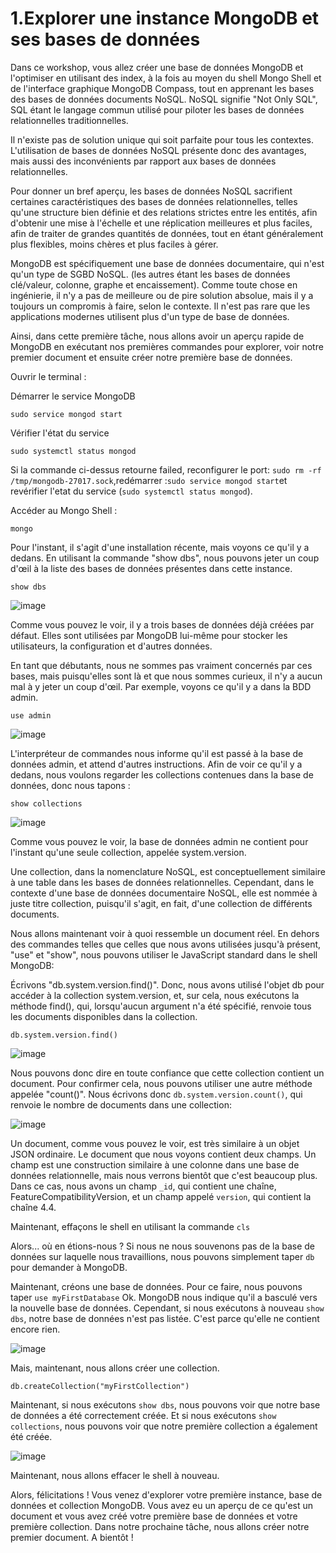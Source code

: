 # 1.Explorer une instance MongoDB et ses bases de données

Dans ce workshop, vous allez créer une base de données MongoDB et l'optimiser en utilisant des index, à la fois au moyen du shell Mongo Shell et de l'interface graphique MongoDB Compass, tout en apprenant les bases des bases de données documents NoSQL.
NoSQL signifie "Not Only SQL", SQL étant le langage commun utilisé pour piloter les bases de données relationnelles traditionnelles. 

Il n'existe pas de solution unique qui soit parfaite pour tous les contextes. L'utilisation de bases de données NoSQL présente donc des avantages, mais aussi des inconvénients par rapport aux bases de données relationnelles. 

Pour donner un bref aperçu, les bases de données NoSQL sacrifient certaines caractéristiques des bases de données relationnelles, telles qu'une structure bien définie et des relations strictes entre les entités, afin d'obtenir une mise à l'échelle et une réplication meilleures et plus faciles, afin de traiter de grandes quantités de données, tout en étant généralement plus flexibles, moins chères et plus faciles à gérer. 

MongoDB est spécifiquement une base de données documentaire, qui n'est qu'un type de SGBD NoSQL. (les autres étant les bases de données clé/valeur, colonne, graphe et encaissement). Comme toute chose en ingénierie, il n'y a pas de meilleure ou de pire solution absolue, mais il y a toujours un compromis à faire, selon le contexte. Il n'est pas rare que les applications modernes utilisent plus d'un type de base de données. 

Ainsi, dans cette première tâche, nous allons avoir un aperçu rapide de MongoDB en exécutant nos premières commandes pour explorer, voir notre premier document et ensuite créer notre première base de données. 

Ouvrir le terminal :

Démarrer le service MongoDB
```
sudo service mongod start
```
Vérifier l'état du service 
```
sudo systemctl status mongod
```
Si la commande ci-dessus retourne failed, reconfigurer le port: ```sudo rm -rf /tmp/mongodb-27017.sock```,redémarrer :```sudo service mongod start```et revérifier l'etat du service (```sudo systemctl status mongod```).

Accéder au Mongo Shell :

```
mongo
```

Pour l'instant, il s'agit d'une installation récente, mais voyons ce qu'il y a dedans. En utilisant la commande "show dbs", nous pouvons jeter un coup d'œil à la liste des bases de données présentes dans cette instance. 

```
show dbs
```
![image](https://user-images.githubusercontent.com/73080397/212306927-a76dbe4b-1cf7-4da9-b6b6-ce6c1d96a16b.png)

Comme vous pouvez le voir, il y a trois bases de données déjà créées par défaut. Elles sont utilisées par MongoDB lui-même pour stocker les utilisateurs, la configuration et d'autres données.

En tant que débutants, nous ne sommes pas vraiment concernés par ces bases, mais puisqu'elles sont là et que nous sommes curieux, il n'y a aucun mal à y jeter un coup d'œil. Par exemple, voyons ce qu'il y a dans la BDD admin.

```
use admin
```
![image](https://user-images.githubusercontent.com/73080397/212309121-24589e0e-491a-4072-822b-ed8960068e6f.png)

L'interpréteur de commandes nous informe qu'il est passé à la base de données admin, et attend d'autres instructions. Afin de voir ce qu'il y a dedans, nous voulons regarder les collections contenues dans la base de données, donc nous tapons :

```
show collections
```
![image](https://user-images.githubusercontent.com/73080397/212309993-24392ade-8b44-49f9-b7ce-6f442d147d2c.png)

Comme vous pouvez le voir, la base de données admin ne contient pour l'instant qu'une seule collection, appelée system.version. 

Une collection, dans la nomenclature NoSQL, est conceptuellement similaire à une table dans les bases de données relationnelles. Cependant, dans le contexte d'une base de données documentaire NoSQL, elle est nommée à juste titre collection, puisqu'il s'agit, en fait, d'une collection de différents documents. 

Nous allons maintenant voir à quoi ressemble un document réel. En dehors des commandes telles que celles que nous avons utilisées jusqu'à présent, "use" et "show", nous pouvons utiliser le JavaScript standard dans le shell MongoDB:

Écrivons "db.system.version.find()". Donc, nous avons utilisé l'objet db pour accéder à la collection system.version, et, sur cela, nous exécutons la méthode find(), qui, lorsqu'aucun argument n'a été spécifié, renvoie tous les documents disponibles dans la collection. 

```
db.system.version.find()
```
![image](https://user-images.githubusercontent.com/73080397/212310692-44b6dcb5-6b89-4e58-8996-bee04e2d2b4a.png)

Nous pouvons donc dire en toute confiance que cette collection contient un document. Pour confirmer cela, nous pouvons utiliser une autre méthode appelée "count()". Nous écrivons donc ```db.system.version.count()```, qui renvoie le nombre de documents dans une collection:

![image](https://user-images.githubusercontent.com/73080397/212311611-7ffe5164-1da2-41b5-832a-521aeae49535.png)

 Un document, comme vous pouvez le voir, est très similaire à un objet JSON ordinaire. Le document que nous voyons contient deux champs. Un champ est une construction similaire à une colonne dans une base de données relationnelle, mais nous verrons bientôt que c'est beaucoup plus. Dans ce cas, nous avons un champ `_id`, qui contient une chaîne, FeatureCompatibilityVersion, et un champ appelé `version`, qui contient la chaîne 4.4.
 
 Maintenant, effaçons le shell en utilisant la commande `cls`
 
 Alors... où en étions-nous ? Si nous ne nous souvenons pas de la base de données sur laquelle nous travaillions, nous pouvons simplement taper `db` pour demander à MongoDB. 
 
 Maintenant, créons une base de données. Pour ce faire, nous pouvons taper `use myFirstDatabase` Ok. MongoDB nous indique qu'il a basculé vers la nouvelle base de données. 
 Cependant, si nous exécutons à nouveau `show dbs`, notre base de données n'est pas listée. C'est parce qu'elle ne contient encore rien. 
 
 ![image](https://user-images.githubusercontent.com/73080397/212314742-8aa5ac25-aa66-41fb-a721-3041aa866e50.png)

 Mais, maintenant, nous allons créer une collection. 
 
 ```
 db.createCollection("myFirstCollection")
 ```
 
 Maintenant, si nous exécutons `show dbs`, nous pouvons voir que notre base de données a été correctement créée. Et si nous exécutons `show collections`, nous pouvons voir que notre première collection a également été créée. 
 
 ![image](https://user-images.githubusercontent.com/73080397/212315634-90ada4dc-a907-46e1-bd79-4c736245e2ca.png)

 
 Maintenant, nous allons effacer le shell à nouveau. 
 
 Alors, félicitations ! Vous venez d'explorer votre première instance, base de données et collection MongoDB. Vous avez eu un aperçu de ce qu'est un document et vous avez créé votre première base de données et votre première collection. Dans notre prochaine tâche, nous allons créer notre premier document. A bientôt ! 
